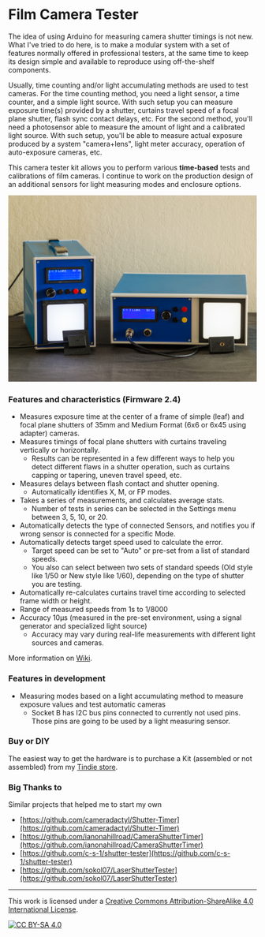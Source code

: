 
# Film Camera Tester

The idea of using Arduino for measuring camera shutter timings is not new. What I've tried to do here, is to make a modular system with a set of features normally offered in professional testers, at the same time to keep its design simple and available to reproduce using off-the-shelf components.

Usually, time counting and/or light accumulating methods are used to test cameras. For the time counting method, you need a light sensor, a time counter, and a simple light source. With such setup you can measure exposure time(s) provided by a shutter, curtains travel speed of a focal plane shutter, flash sync contact delays, etc.
For the second method, you'll need a photosensor able to measure the amount of light and a calibrated light source. With such setup, you'll be able to measure actual exposure produced by a system "camera+lens", light meter accuracy, operation of auto-exposure cameras, etc.

This camera tester kit allows you to perform various **time-based** tests and calibrations of film cameras. I continue to work on the production design of an additional sensors for light measuring modes and enclosure options.


![Film Camera Tester](assets/images/product-small-1.jpg)



### Features and characteristics (Firmware 2.4)


- Measures exposure time at the center of a frame of simple (leaf) and focal plane shutters of 35mm and Medium Format (6x6 or 6x45 using adapter) cameras.
- Measures timings of focal plane shutters with curtains traveling vertically or horizontally.
  - Results can be represented in a few different ways to help you detect different flaws in a shutter operation, such as curtains capping or tapering, uneven travel speed, etc.
- Measures delays between flash contact and shutter opening.
  - Automatically identifies X, M, or FP modes.
- Takes a series of measurements, and calculates average stats.
  - Number of tests in series can be selected in the Settings menu between 3, 5, 10, or 20.
- Automatically detects the type of connected Sensors, and notifies you if wrong sensor is connected for a specific Mode.
- Automatically detects target speed used to calculate the error.
  - Target speed can be set to "Auto" or pre-set from a list of standard speeds.
  - You also can select between two sets of standard speeds (Old style like 1/50 or New style like 1/60), depending on the type of shutter you are testing.
- Automatically re-calculates curtains travel time according to selected frame width or height.
- Range of measured speeds from 1s to 1/8000
- Accuracy 10µs (measured in the pre-set environment, using a signal generator and specialized light source)
  - Accuracy may vary during real-life measurements with different light sources and cameras.


More information on [Wiki](https://github.com/srozum/film_camera_tester/wiki).


### Features in development

- Measuring modes based on a light accumulating method to measure exposure values and test automatic cameras
  - Socket B has I2C bus pins connected to currently not used pins. Those pins are going to be used by a light measuring sensor.


### Buy or DIY

The easiest way to get the hardware is to purchase a Kit (assembled or not assembled) from my [Tindie store](https://www.tindie.com/products/srozum/film-camera-tester/).


### Big Thanks to

Similar projects that helped me to start my own

 - [https://github.com/cameradactyl/Shutter-Timer](https://github.com/cameradactyl/Shutter-Timer)
 - [https://github.com/ianonahillroad/CameraShutterTimer](https://github.com/ianonahillroad/CameraShutterTimer)
 - [https://github.com/c-s-1/shutter-tester](https://github.com/c-s-1/shutter-tester)
 - [https://github.com/sokol07/LaserShutterTester](https://github.com/sokol07/LaserShutterTester)


---
This work is licensed under a [Creative Commons Attribution-ShareAlike 4.0 International License][cc-by-sa].

[![CC BY-SA 4.0][cc-by-sa-image]][cc-by-sa]

[cc-by-sa]: http://creativecommons.org/licenses/by-sa/4.0/
[cc-by-sa-image]: https://licensebuttons.net/l/by-sa/4.0/88x31.png
